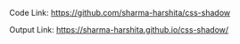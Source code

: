 Code Link:
https://github.com/sharma-harshita/css-shadow

Output Link:
https://sharma-harshita.github.io/css-shadow/
